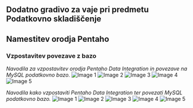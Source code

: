 ## Dodatno gradivo za vaje pri predmetu Podatkovno skladiščenje

## Namestitev orodja Pentaho

### Vzpostavitev povezave z bazo

*Navodila za vzpostavitev orodja Pentaho Data Integration in povezave na MySQL podatkovno bazo.*
![Image 1](../static/image1.jpg)
![Image 2](../static/image2.jpg)
![Image 3](../static/image3.jpg)
![Image 4](../static/image4.jpg)
![Image 5](../static/image5.jpg)

*Navodila kako vzpostaviti Pentaho Data Integration ter povezati MySQL podatkovno bazo.*
![Image 1](./static/image1.jpg)
![Image 2](./static/image2.jpg)
![Image 3](./static/image3.jpg)
![Image 4](./static/image4.jpg)
![Image 5](./static/image5.jpg)